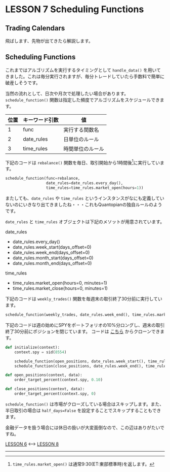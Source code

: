 # LESSON 7 Scheduling Functions

## Trading Calendars
飛ばします、先物が出てきたら解説します。

## Scheduling Functions
これまではアルゴリズムを実行するタイミングとして `handle_data()` を用いてきました。これは毎分実行されますが、毎分トレードしていたら手数料で簡単に破産しそうです。

当然の流れとして、日次や月次で処理したい場合があります。`schedule_function()` 関数は指定した頻度でアルゴリズムをスケジュールできます。

位置|キーワード引数|値
---|---|---
1|func|実行する関数名
2|date_rules|日単位のルール
3|time_rules|時間単位のルール

下記のコードは `rebalance()` 関数を毎日、取引開始から1時間後[^1]に実行しています。

```python
schedule_function(func=rebalance,
                  date_rules=date_rules.every_day(),
                  time_rules=time_rules.market_open(hours=1))
```

またしても、`date_rules` や `time_rules` というインスタンスがなにも定義していないのにいきなり出てきましたね・・・これもQuantopianの独自ルールのようです。

`date_rules` と `time_rules` オブジェクトは下記のメソットが用意されています。

date_rules
* date_rules.every_day()
* date_rules.week_start(days_offset=0)
* date_rules.week_end(days_offset=0)
* date_rules.month_start(days_offset=0)
* date_rules.month_end(days_offset=0)

time_rules
* time_rules.market_open(hours=0, minutes=1)
* time_rules.market_close(hours=0, minutes=1)

下記のコードは `weekly_trades()` 関数を毎週末の取引終了30分前に実行しています。

```python
schedule_function(weekly_trades, date_rules.week_end(), time_rules.market_close(minutes=30))
```

下記のコードは週の始めにSPYをポートフォリオの10%分ロングし、週末の取引終了30分前にポジションを閉じています。
コードは [こちら](https://www.quantopian.com/tutorials/getting-started#lesson7) からクローンできます。

```python
def initialize(context):
    context.spy = sid(8554)

    schedule_function(open_positions, date_rules.week_start(), time_rules.market_open())
    schedule_function(close_positions, date_rules.week_end(), time_rules.market_close(minutes=30))

def open_positions(context, data):
    order_target_percent(context.spy, 0.10)

def close_positions(context, data):
    order_target_percent(context.spy, 0)
```

`schedule_function()` は市場がクローズしている場合はスキップします。また、半日取引の場合は `half_days=False` を設定することでスキップすることもできます。

金融データを扱う場合には休日の扱いが大変面倒なので、この辺はありがたいですね。

[LESSON 6](./LESSON6.md) <--> [LESSON 8](LESSON8.md)

---
[^1]: `time_rules.market_open()` は通常9:30(ET:東部標準時)を返します。
